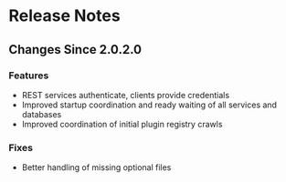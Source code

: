 # Release Notes

## Changes Since 2.0.2.0

### Features

*   REST services authenticate, clients provide credentials
*   Improved startup coordination and ready waiting of all services and databases
*   Improved coordination of initial plugin registry crawls

### Fixes

*   Better handling of missing optional files
